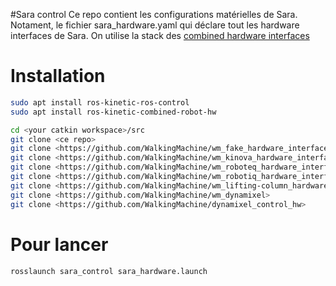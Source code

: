 #Sara control
Ce repo contient les configurations matérielles de Sara.
Notament, le fichier sara_hardware.yaml qui déclare tout les hardware interfaces de Sara.
On utilise la stack des [combined hardware interfaces](https://wiki.ros.org/combined_robot_hw?distro=kinetic)

# Installation
```bash
sudo apt install ros-kinetic-ros-control
sudo apt install ros-kinetic-combined-robot-hw

cd <your catkin workspace>/src
git clone <ce repo>
git clone <https://github.com/WalkingMachine/wm_fake_hardware_interface>
git clone <https://github.com/WalkingMachine/wm_kinova_hardware_interface>
git clone <https://github.com/WalkingMachine/wm_roboteq_hardware_interface>
git clone <https://github.com/WalkingMachine/wm_robotiq_hardware_interface>
git clone <https://github.com/WalkingMachine/wm_lifting-column_hardware_interface>
git clone <https://github.com/WalkingMachine/wm_dynamixel>
git clone <https://github.com/WalkingMachine/dynamixel_control_hw>
```

# Pour lancer
```bash
rosslaunch sara_control sara_hardware.launch
```
